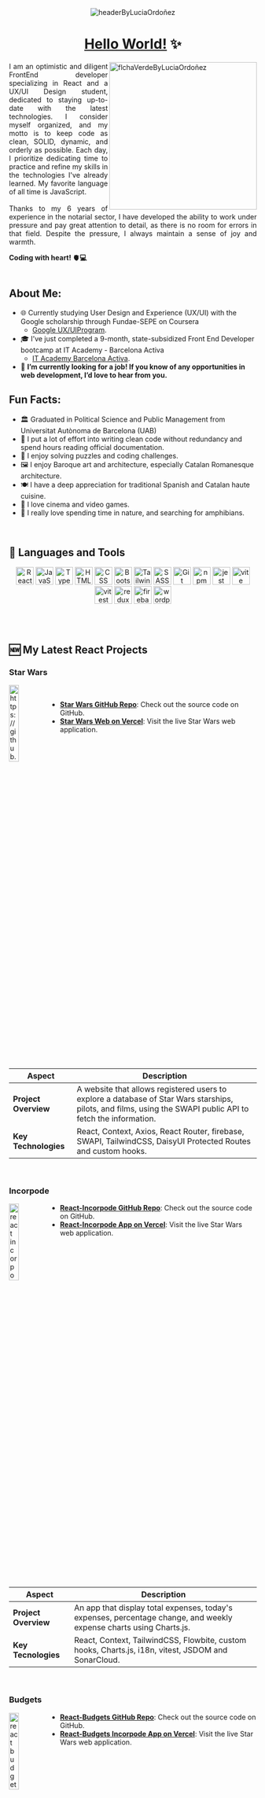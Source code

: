 <div align="center">
  <img src="https://i.postimg.cc/HHJrDrNG/Captura-de-pantalla-2024-08-02-a-las-15-23-09.png" alt="headerByLuciaOrdoñez">
<h1> <a href="https://www.linkedin.com/in/luovtyrell/"> Hello World!</a> ✨</h1>
</div>

<p align="justify">
   <img align='right' src="https://i.postimg.cc/HWNGXXcQ/Captura-de-pantalla-2024-08-05-a-las-18-19-17.png" width="300" alt="flchaVerdeByLuciaOrdoñez">
I am an optimistic and diligent FrontEnd developer specializing in React and a UX/UI Design student, dedicated to staying up-to-date with the latest technologies. I consider myself organized, and my motto is to keep code as clean, SOLID, dynamic, and orderly as possible. Each day, I prioritize dedicating time to practice and refine my skills in the technologies I've already learned. My favorite language of all time is JavaScript. <br> <br>
Thanks to my 6 years of experience in the notarial sector, I have developed the ability to work under pressure and pay great attention to detail, as there is no room for errors in that field. Despite the pressure, I always maintain a sense of joy and warmth.

**Coding with heart! 🫀💻**
<br><br>

## About Me:
- 🌐 Currently studying User Design and Experience (UX/UI) with the Google scholarship through Fundae-SEPE on Coursera
  - [Google UX/UIProgram](https://experienciafundae.es/beca-google/detalle/2552).
- 🎓 I’ve just completed a 9-month, state-subsidized Front End Developer bootcamp at IT Academy - Barcelona Activa
  - [IT Academy Barcelona Activa](https://www.barcelonactiva.cat/es/itacademy?utm_source=SEM&utm_medium=Cercadors&utm_content=SEM&utm_term=IT_ALU_es&utm_campaign=IT_Academy&gad_source=1&gclid=CjwKCAjwxY-3BhAuEiwAu7Y6syFM5PIGv2-gnMuu6rJPqIGikk7UlTNOrCLqizvByvt_H8ioUu34WhoCtv0QAvD_BwE).
- 🔎 **I’m currently looking for a job! If you know of any opportunities in web development, I’d love to hear from you.**


## Fun Facts:
- 🏛️ Graduated in Political Science and Public Management from Universitat Autònoma de Barcelona (UAB)
- 🧰 I put a lot of effort into writing clean code without redundancy and spend hours reading official documentation.
- 🧩 I enjoy solving puzzles and coding challenges.
- 🖼️ I enjoy Baroque art and architecture, especially Catalan Romanesque architecture.
- 🍽️ I have a deep appreciation for traditional Spanish and Catalan haute cuisine.
- 🥸 I love cinema and video games.
- 🐸 I really love spending time in nature, and searching for amphibians.
</p> 
<br>

## 🧰 Languages and Tools
<div align="center">
<a href="https://react.dev/" target="_blank" rel="noreferrer"><img src="https://skillicons.dev/icons?i=react&theme=dark" width="36" height="36" alt="React" /></a>
<a href="https://ecma-international.org/" target="_blank" rel="noreferrer"><img src="https://skillicons.dev/icons?i=js&theme=dark" width="36" height="36" alt="JavaScript" /></a>
<a href="https://www.typescriptlang.org/" target="_blank" rel="noreferrer"><img src="https://skillicons.dev/icons?i=ts&theme=dark" width="36" height="36" alt="TypeScript" /></a>
<a href="https://html.spec.whatwg.org/multipage/" target="_blank" rel="noreferrer"><img src="https://skillicons.dev/icons?i=html&theme=dark" width="36" height="36" alt="HTML" /></a>
<a href="https://www.w3.org/Style/CSS/" target="_blank" rel="noreferrer"><img src="https://skillicons.dev/icons?i=css&theme=dark" width="36" height="36" alt="CSS" /></a>
<a href="https://getbootstrap.com/" target="_blank" rel="noreferrer"><img src="https://skillicons.dev/icons?i=bootstrap&theme=dark" width="36" height="36" alt="Bootstrap"/></a>
<a href="https://tailwindcss.com/" target="_blank" rel="noreferrer"><img src="https://skillicons.dev/icons?i=tailwind&theme=light" width="36" height="36" alt="Tailwind"/></a>
<a href="https://sass-lang.com/" target="_blank" rel="noreferrer"><img src="https://skillicons.dev/icons?i=sass&theme=dark" width="36" height="36" alt="SASS" /></a>
<a href="https://git-scm.com/" target="_blank" rel="noreferrer"><img src="https://skillicons.dev/icons?i=git&theme=dark" width="36" height="36" alt="Git" /></a>
<a href="https://www.npmjs.com/" target="_blank" rel="noreferrer"><img src="https://skillicons.dev/icons?i=npm&theme=dark" width="36" height="36" alt="npm" /></a>
<a href="https://jestjs.io/es-ES/" target="_blank" rel="noreferrer"><img src="https://skillicons.dev/icons?i=jest&theme=dark" width="36" height="36" alt="jest" /></a>
<a href="https://vitejs.dev/" target="_blank" rel="noreferrer"><img src="https://skillicons.dev/icons?i=vite&theme=light" width="36" height="36" alt="vite" /></a>
<a href="https://vitest.dev/" target="_blank" rel="noreferrer"><img src="https://skillicons.dev/icons?i=vitest&theme=light" width="36" height="36" alt="vitest" /></a>
<a href="https://redux.js.org/" target="_blank" rel="noreferrer"><img src="https://skillicons.dev/icons?i=redux&theme=dark" width="36" height="36" alt="redux" /></a>
<a href="https://firebase.google.com/" target="_blank" rel="noreferrer"><img src="https://skillicons.dev/icons?i=firebase&theme=dark" width="36" height="36" alt="firebase" /></a>
<a href="https://wordpress.com/es/" target="_blank" rel="noreferrer"><img src="https://skillicons.dev/icons?i=wordpress&theme=dark" width="36" height="36" alt="wordpress" /></a>
</div>

<br><br>

## 🆕 My Latest React Projects

### Star Wars

<a href='https://github.com/Luovtyrell/Star-Wars.git' target='_blank'>
  <img align='left' width='20%' src='https://i.postimg.cc/cdVRZwt9/Captura-de-pantalla-2024-09-07-a-las-11-54-15.png' alt='https://github.com/Luovtyrell/Star-Wars.git' />
</a>
<br>

- **[Star Wars GitHub Repo](https://github.com/Luovtyrell/Star-Wars.git)**: Check out the source code on GitHub.
- **[Star Wars Web on Vercel](https://star-wars-kappa-sepia.vercel.app/)**: Visit the live Star Wars web application.

<br><br>

| **Aspect**               | **Description**                                                                                                 |
|--------------------------|-----------------------------------------------------------------------------------------------------------------|
| **Project Overview**     | A website that allows registered users to explore a database of Star Wars starships, pilots, and films, using the SWAPI public API to fetch the information.                                                                                                                                 |
| **Key Technologies**     | React, Context, Axios, React Router, firebase, SWAPI, TailwindCSS, DaisyUI Protected Routes and custom hooks.                  |

<br>

### Incorpode 

<a href='https://github.com/Luovtyrell/Star-Wars.git' target='_blank'>
  <img align='left' width='20%' src='https://i.postimg.cc/TRYbq0b4/Captura-de-pantalla-2024-09-07-a-las-11-23-59.png' alt='react incorpode app img' />


- **[React-Incorpode GitHub Repo](https://github.com/Luovtyrell/React-incorpode)**: Check out the source code on GitHub.
- **[React-Incorpode App on Vercel](https://react-incorpode.vercel.app/)**: Visit the live Star Wars web application.

<br><br>

| **Aspect**                 | **Description**                                     |
|---------------------------|------------------------------------------------------|
| **Project Overview**      | An app that display total expenses, today's expenses, percentage change, and weekly expense charts using Charts.js.   |
| **Key Tecnologies**       | React, Context, TailwindCSS, Flowbite, custom hooks, Charts.js, i18n, vitest, JSDOM and SonarCloud. |

<br>

### Budgets 

<a href='https://github.com/Luovtyrell/Star-Wars.git' target='_blank'>
  <img align='left' width='20%' src='https://i.postimg.cc/w9hKcczL/Captura-de-pantalla-2024-09-07-a-las-11-29-10.png' alt='react budgets web img' />


- **[React-Budgets GitHub Repo](https://github.com/Luovtyrell/React-budgets)**: Check out the source code on GitHub.
- **[React-Budgets Incorpode App on Vercel](https://react-budgets-five.vercel.app/)**: Visit the live Star Wars web application.

<br><br>

| **Aspect**               | **Description**                                                                                                 |
|--------------------------|-----------------------------------------------------------------------------------------------------------------|
| **Project Overview**     | This React web application simplifies website budget calculations using checkboxes, input fields, and buttons to adjust the total price based on user selections.                                                                                                                                 |
| **Key Technologies**     | React, Context, React Router, SWAPI, Bootstrap5, Protected Routes and custom hooks.                              |

<br>

> [!NOTE]
> 
> Looking for a quick and customizable React setup? Check out my [React + Vite + PropTypes + React Router + Tailwind CSS Starter Template](https://github.com/Luovtyrell/React-Vite-PropTypes-React-Router-Tailwind-Starter)! 🚀

<br>

---

# 🚧 CURRENTLY WORKING ON ... 🚧

 <img align='right' src="https://media.licdn.com/dms/image/v2/D4D22AQHciPZlASWXaQ/feedshare-shrink_1280/feedshare-shrink_1280/0/1726664422587?e=1729728000&v=beta&t=HaN3DdbwuUh67mW6RLAoPJ8Uj_FtklWX6GWMbmhacYo" width="300" alt="poster app designed by Lucía Ordoñez">

<p align="justify">

### TAKE ONE 🎬 - React movie tool recommender
>Lights, camera and match!

**Take One** is an intelligent movie recommendation tool designed to suggest films based on your mood. This personal project allows users to find the perfect movie tailored to their emotional state.

### Features

- Mood-Based Recommendations: Utilizes an array of predefined moods to recommend movies that match the user's emotional state.
- Filtering Options: Allows users to apply additional filters to include or exclude specific genres, year, director, etc enhancing search flexibility.
- Responsive UI: Built with a focus on usability and responsiveness, ensuring a seamless experience across devices.


### Technical details and goals

- Tech and tools: Developed using React + JavaScript jsx, TailwindCSS, CSS, and DaisiUI.
- Context: Implements the Context to manage application state globally, facilitating mood selection and submission while minimizing prop drilling, I'm focused to design a good provider pattern.
- SOLID Principles: Adheres to SOLID design principles, ensuring code is maintainable and scalable:
  - Components are designed to handle one specific task, promoting clarity and reusability.
  - The app is open for extension (e.g., adding new moods or filters) but closed for modification, preserving existing functionality.
  - Ensures components can be replaced without altering the app's behavior.
  - Utilizes smaller, specific interfaces for components, allowing for more flexibility.
  - High-level components depend on abstractions rather than concrete implementations.

The ongoing development of Take One aims to enhance feature sets, improve the overall user experience, and maintain high code quality through best practices.
</p>

[TakeOne Repo](https://github.com/Luovtyrell/TakeOne-Movie-Recommender)

---

<br>

## 🌐 Vercel Deployments

Here are the links to the projects deployed on Vercel. Click on the project names to visit the live applications.

| Project                   | Link                                            |
|---------------------------|-------------------------------------------------|
| **React Star Wars Web**   | [Visit React Star Wars Web](https://star-wars-kappa-sepia.vercel.app/) |
| **React Budgets Web**     | [Visit React Budgets Web](https://react-budgets-five.vercel.app/) |
| **React Incorpode**       | [Visit React Incorpode App](https://react-incorpode.vercel.app/) |

<br>

## 📊 Stats
<table align="center">
  <tr>
    <td align="center">
      <img src="https://github-profile-summary-cards.vercel.app/api/cards/profile-details?username=Luovtyrell&theme=onedark&include_all_commits=true" width="700"/>
    </td>
  </tr>
  <tr>
    <td align="center">
      <img src="https://github-profile-summary-cards.vercel.app/api/cards/stats?username=Luovtyrell&theme=onedark&include_all_commits=true&" width="300"/>
      <img src="https://github-readme-stats.vercel.app/api/top-langs/?username=Luovtyrell&langs_count=8&layout=donut&theme=onedark&hide_border=true&include_all_commits=true" width="285"/>
    </td>
  </tr>
  <tr>
    <td align="center">
      
![Visitors](https://api.visitorbadge.io/api/daily?path=https%3A%2F%2Fgithub.com%2FLuovtyrell%2FLuovtyrell%2F&label=Daily%20visitors&labelColor=%23282c34&countColor=%23e4c07b)
  
  </td>
  </tr>
</table>              
                                        

<br>


## 📧 Feel free to contact me
<div>
<a href="mailto:luciaorvilanova@gmail.com" target="_blank" rel="noreferrer"><img src="https://img.shields.io/badge/Gmail-EA4335?logo=gmail&logoColor=fff&style=flat-square"  height="23" alt="Gmail" /></a> <a href="https://www.linkedin.com/in/luovtyrell" target="_blank" rel="noreferrer"><img src="https://img.shields.io/badge/LinkedIn-0A66C2?logo=linkedin&logoColor=fff&style=flat-square" height="23" alt="LinkedIn" /></a> <a href="https://t.me/luovtyrell" target="_blank" rel="noreferrer"><img src="https://img.shields.io/badge/Telegram-26A5E4?logo=telegram&logoColor=fff&style=flat-square" height="23" alt="Telegram" /></a> <a href="http://discordapp.com/users/664163194989707308" target="_blank" rel="noreferrer"><img src="https://img.shields.io/badge/Discord-5865F2?logo=discord&logoColor=fff&style=flat-square" height="23" alt="Discord" /></a>
</div>

<h3 align="center">📌 Explore My Pinned Projects Below!</h3>
<br>
<p align="center">
<a href='https://postimg.cc/9zGRtVcK' target='_blank'><img src='https://i.postimg.cc/9zGRtVcK/Captura-de-pantalla-2024-08-05-a-las-18-55-22.png' border='0' alt='flchaVerdeByLuciaOrdoñez'/></a> </p>

